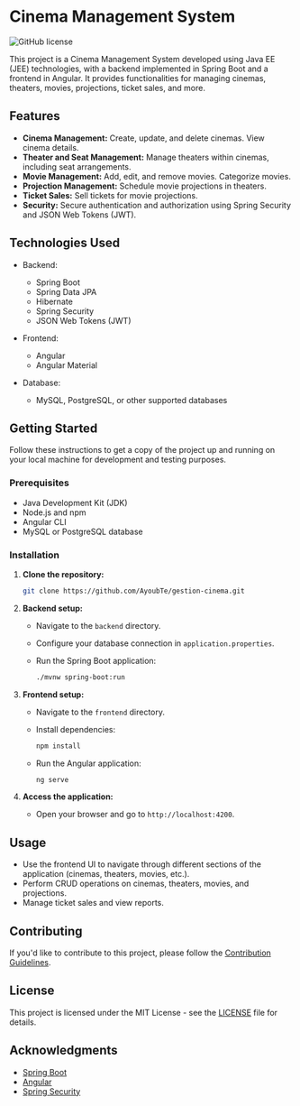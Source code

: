 
# Cinema Management System

![GitHub license](https://img.shields.io/badge/license-MIT-blue.svg)

This project is a Cinema Management System developed using Java EE (JEE) technologies, with a backend implemented in Spring Boot and a frontend in Angular. It provides functionalities for managing cinemas, theaters, movies, projections, ticket sales, and more.

## Features

- **Cinema Management:** Create, update, and delete cinemas. View cinema details.
- **Theater and Seat Management:** Manage theaters within cinemas, including seat arrangements.
- **Movie Management:** Add, edit, and remove movies. Categorize movies.
- **Projection Management:** Schedule movie projections in theaters.
- **Ticket Sales:** Sell tickets for movie projections.
- **Security:** Secure authentication and authorization using Spring Security and JSON Web Tokens (JWT).

## Technologies Used

- Backend:
  - Spring Boot
  - Spring Data JPA
  - Hibernate
  - Spring Security
  - JSON Web Tokens (JWT)
  
- Frontend:
  - Angular
  - Angular Material
  
- Database:
  - MySQL, PostgreSQL, or other supported databases
  
## Getting Started

Follow these instructions to get a copy of the project up and running on your local machine for development and testing purposes.

### Prerequisites

- Java Development Kit (JDK)
- Node.js and npm
- Angular CLI
- MySQL or PostgreSQL database

### Installation

1. **Clone the repository:**

   ```bash
   git clone https://github.com/AyoubTe/gestion-cinema.git
   ```

2. **Backend setup:**

   - Navigate to the `backend` directory.
   - Configure your database connection in `application.properties`.
   - Run the Spring Boot application:

     ```bash
     ./mvnw spring-boot:run
     ```

3. **Frontend setup:**

   - Navigate to the `frontend` directory.
   - Install dependencies:

     ```bash
     npm install
     ```
   
   - Run the Angular application:

     ```bash
     ng serve
     ```

4. **Access the application:**

   - Open your browser and go to `http://localhost:4200`.

## Usage

- Use the frontend UI to navigate through different sections of the application (cinemas, theaters, movies, etc.).
- Perform CRUD operations on cinemas, theaters, movies, and projections.
- Manage ticket sales and view reports.

## Contributing

If you'd like to contribute to this project, please follow the [Contribution Guidelines](CONTRIBUTING.md).

## License

This project is licensed under the MIT License - see the [LICENSE](LICENSE) file for details.

## Acknowledgments

- [Spring Boot](https://spring.io/projects/spring-boot)
- [Angular](https://angular.io/)
- [Spring Security](https://spring.io/projects/spring-security)
